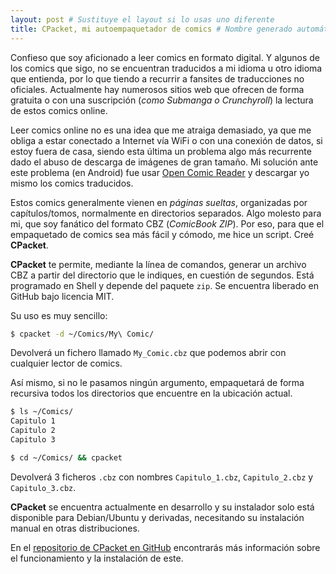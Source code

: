 ```yaml
---
layout: post # Sustituye el layout si lo usas uno diferente
title: CPacket, mi autoempaquetador de comics # Nombre generado automáticamente
---
```


Confieso que soy aficionado a leer comics en formato digital. Y algunos de los comics que sigo, no se encuentran traducidos a mi idioma u otro idioma que entienda, por lo que tiendo a recurrir a fansites de traducciones no oficiales. Actualmente hay numerosos sitios web que ofrecen de forma gratuita o con una suscripción (*como Submanga o Crunchyroll*) la lectura de estos comics online.

Leer comics online no es una idea que me atraiga demasiado, ya que me obliga a estar conectado a Internet vía WiFi o con una conexión de datos, si estoy fuera de casa, siendo esta última un problema algo más recurrente dado el abuso de descarga de imágenes de gran tamaño. Mi solución ante este problema (en Android) fue usar [Open Comic Reader](https://play.google.com/store/apps/details?id=com.sketchpunk.ocomicreader&hl=en) y descargar yo mismo los comics traducidos.

Estos comics generalmente vienen en *páginas sueltas*, organizadas por capítulos/tomos, normalmente en directorios separados. Algo molesto para mi, que soy fanático del formato CBZ (*ComicBook ZIP*). Por eso, para que el empaquetado de comics sea más fácil y cómodo, me hice un script. Creé **CPacket**.

**CPacket** te permite, mediante la línea de comandos, generar un archivo CBZ a partir del directorio que le indiques, en cuestión de segundos. Está programado en Shell y depende del paquete `zip`. Se encuentra liberado en GitHub bajo licencia MIT.

Su uso es muy sencillo:

```bash
$ cpacket -d ~/Comics/My\ Comic/
```

Devolverá un fichero llamado `My_Comic.cbz` que podemos abrir con cualquier lector de comics.

Así mismo, si no le pasamos ningún argumento, empaquetará de forma recursiva todos los directorios que encuentre en la ubicación actual.

```bash
$ ls ~/Comics/
Capitulo 1
Capitulo 2
Capitulo 3

$ cd ~/Comics/ && cpacket
```

Devolverá 3 ficheros `.cbz` con nombres `Capitulo_1.cbz`, `Capitulo_2.cbz` y `Capitulo_3.cbz`.

**CPacket** se encuentra actualmente en desarrollo y su instalador solo está disponible para Debian/Ubuntu y derivadas, necesitando su instalación manual en otras distribuciones.

En el [repositorio de CPacket en GitHub](https://github.com/JuanjoSalvador/CPacket) encontrarás más información sobre el funcionamiento y la instalación de este.
